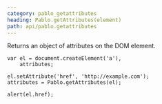 ```yaml
---
category: pablo_getattributes
heading: Pablo.getAttributes(element)
path: api/pablo.getattributes
---
```


Returns an object of attributes on the DOM element.

    var el = document.createElement('a'),
        attributes;
    
    el.setAttribute('href', 'http://example.com');
    attributes = Pablo.getAttributes(el);

    alert(el.href);
